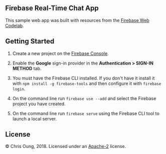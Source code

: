 ## Firebase Real-Time Chat App

This sample web app was built with resources from the [Firebase Web Codelab](https://codelabs.developers.google.com/codelabs/firebase-web/). 

## Getting Started

 1. Create a new project on the [Firebase Console](https://console.firebase.google.com).
 
 1. Enable the **Google** sign-in provider in the **Authentication > SIGN-IN METHOD** tab.
 
 1. You must have the Firebase CLI installed. If you don't have it install it with `npm install -g firebase-tools` and then configure it with `firebase login`.
 
 1. On the command line run `firebase use --add` and select the Firebase project you have created.
 
 1. On the command line run `firebase serve` using the Firebase CLI tool to launch a local server.
 
 
## License 

© Chris Oung, 2018. Licensed under an [Apache-2](https://github.com/chrisoung/firebase-web/blob/master/LICENSE) license.

